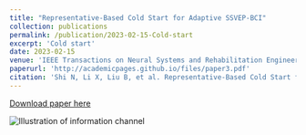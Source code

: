 ```yaml
---
title: "Representative-Based Cold Start for Adaptive SSVEP-BCI"
collection: publications
permalink: /publication/2023-02-15-Cold-start
excerpt: 'Cold start'
date: 2023-02-15
venue: 'IEEE Transactions on Neural Systems and Rehabilitation Engineering'
paperurl: 'http://academicpages.github.io/files/paper3.pdf'
citation: 'Shi N, Li X, Liu B, et al. Representative-Based Cold Start for Adaptive SSVEP-BCI[J]. IEEE Transactions on Neural Systems and Rehabilitation Engineering, 2023, 31: 1521-1531.'
---
```


[Download paper here](http://academicpages.github.io/files/paper3.pdf)

![Illustration of information channel](../images/transfer.png)
